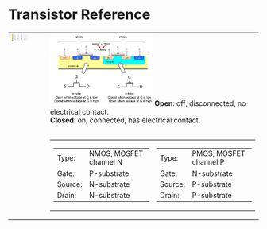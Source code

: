# Transistor Reference

<table>
<tr>
    <td valign='top'>
        <img src='./images/symbols-nmos-pmos-transistor.png' width='50%'>
    </td>
    <td valign='top'>
        <img src='./images/nmos-pmos.png' width='50%'>
        <b>Open</b>: off, disconnected, no electrical contact.<br>
        <b>Closed</b>: on, connected, has electrical contact.<br><br>
        <table>
        <tr>
            <td>
                <table>
                <tr>
                    <td>Type:</td><td>NMOS, MOSFET channel N</td>
                </tr>
                <tr>
                    <td>Gate:</td><td>P-substrate</td>
                </tr>
                <tr>
                    <td>Source:</td><td>N-substrate</td>
                </tr>
                <tr>
                    <td>Drain:</td><td>N-substrate</td>
                </tr>
                </table>
            </td>
            <td>
                <table>
                <tr>
                    <td>Type:</td><td>PMOS, MOSFET channel P</td>
                </tr>
                <tr>
                    <td>Gate:</td><td>N-substrate</td>
                </tr>
                <tr>
                    <td>Source:</td><td>P-substrate</td>
                </tr>
                <tr>
                    <td>Drain:</td><td>P-substrate</td>
                </tr>
                </table>
            </td>
        </tr>
        </table>
    </td>
</tr>
</table>





